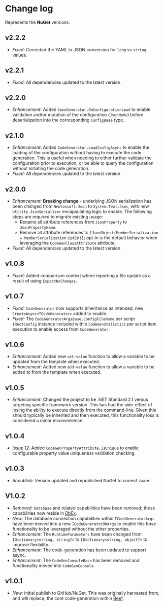 ﻿# Change log

Represents the **NuGet** versions.

## v2.2.2
- *Fixed:* Corrected the YAML to JSON conversion for `long` vs `string` values.

## v2.2.1
- *Fixed:* All dependencies updated to the latest version.

## v2.2.0
- *Enhancement:* Added `ConeGenerator.OnConfigurationLoad` to enable validation and/or mutation of the configuration (`JsonNode`) before deserialization into the corresponding `ConfigBase` type.

## v2.1.0
- *Enhancement:* Added `CodeGenerator.LoadConfigAsync` to enable the loading of the configuration without having to execute the code generation. This is useful when needing to either further validate the configuration prior to execution, or be able to query the configuration without initiating the code generation.
- *Fixed:* All dependencies updated to the latest version.

## v2.0.0
- *Enhancement:* **Breaking change** - underlying JSON serialization has been changed from `Newtonsoft.Json` to `System.Text.Json`, with new `Utility.JsonSerializer` encapsulating logic to enable. The following steps are required to migrate existing usage:
  - Rename all attribute references from `JsonProperty` to `JsonPropertyName`.
  - Remove all attribute references to `[JsonObject(MemberSerialization = MemberSerialization.OptIn)]`; opt-in is the default behavior when leveraging the `CodeGenClassAttribute` attribute.
- *Fixed:* All dependencies updated to the latest version.

## v1.0.8
- *Fixed:* Added comparison context where reporting a file update as a result of using `ExpectNoChanges`.

## v1.0.7
- *Fixed:* `CodeGenerator` now supports inheritance as intended; new `CreateAsync<TCodeGenerator>` added to enable.
- *Fixed:* The `CodeGeneratorArgsBase.ConfigFileName` per script `IRootConfig` instance included within `CodeGenStatistics` per script item execution to enable access from `CodeGenerator`.

## v1.0.6
- *Enhancement:* Added new `set-value` function to allow a variable to be updated from the template when executed.
- *Enhancement:* Added new `add-value` function to allow a variable to be added to from the template when executed.

## v1.0.5
- *Enhancement:* Changed the project to be .NET Standard 2.1 versus targeting specific framework version. This has had the side-effect of losing the ability to execute directly from the command-line. Given this should typically be inherited and then executed, this functionality loss is considered a minor inconvenience.

## v1.0.4
- [*Issue 12:*](https://github.com/Avanade/OnRamp/issues/12) Added `CodeGenPropertyAttribute.IsUnique` to enable configurable property value uniqueness validation checking.

## v1.0.3
- *Republish:* Version updated and republished NuGet to correct issue.

## V1.0.2
- *Removed:* `Database` and related capabilities have been removed; these capabilities now reside in [DbEx](https://github.com/Avanade/DbEx).
- *New:* The database connection capabilities within `ICodeGeneratorArgs` have been moved into a new `ICodeGeneratorDbArgs` to enable this _base_ functionality to be leveraged without the other properties.
- *Enhancement:* The `RuntimeParameters` have been changed from `IDictionary<string, string?>` to `IDictionary<string, object?>` to improve flexibility.
- *Enhancement:* The code-generation has been updated to support async.
- *Enhancement:* The `CodeGenConsoleBase` has been removed and functionality moved into `CodeGenConsole`.

## v1.0.1
- *New:* Initial publish to GitHub/NuGet. This was originally harvested from, and will replace, the core code-generation within [Beef](https://github.com/Avanade/Beef/tree/master/tools/Beef.CodeGen.Core).
